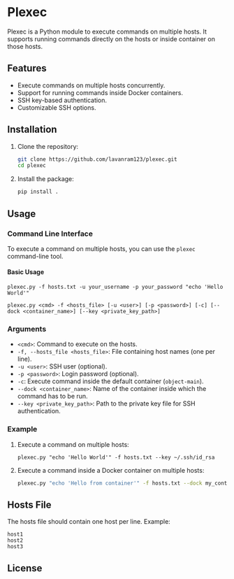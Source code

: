 # Plexec

Plexec is a Python module to execute commands on multiple hosts. It supports running commands directly on the hosts or inside container on those hosts.

## Features

- Execute commands on multiple hosts concurrently.
- Support for running commands inside Docker containers.
- SSH key-based authentication.
- Customizable SSH options.

## Installation

1. Clone the repository:
    ```sh
    git clone https://github.com/lavanram123/plexec.git
    cd plexec
    ```

2. Install the package:
    ```sh
    pip install .
    ```

## Usage

### Command Line Interface

To execute a command on multiple hosts, you can use the `plexec` command-line tool.

#### Basic Usage

```
plexec.py -f hosts.txt -u your_username -p your_password "echo 'Hello World'"
```
```
plexec.py <cmd> -f <hosts_file> [-u <user>] [-p <password>] [-c] [--dock <container_name>] [--key <private_key_path>]
```

### Arguments

- `<cmd>`: Command to execute on the hosts.
- `-f, --hosts_file <hosts_file>`: File containing host names (one per line).
- `-u <user>`: SSH user (optional).
- `-p <password>`: Login password (optional).
- `-c`: Execute command inside the default container (`object-main`).
- `--dock <container_name>`: Name of the container inside which the command has to be run.
- `--key <private_key_path>`: Path to the private key file for SSH authentication.

### Example

1. Execute a command on multiple hosts:
    ```
    plexec.py "echo 'Hello World'" -f hosts.txt --key ~/.ssh/id_rsa
    ```

2. Execute a command inside a Docker container on multiple hosts:
    ```sh
    plexec.py "echo 'Hello from container'" -f hosts.txt --dock my_container --key ~/.ssh/id_rsa
    ```

## Hosts File

The hosts file should contain one host per line. Example:

```
host1
host2
host3
```

## License
